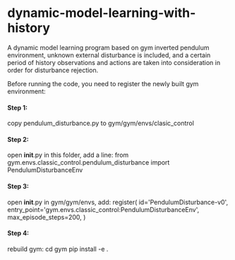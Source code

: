 # dynamic-model-learning-with-history
A dynamic model learning program based on gym inverted pendulum environment, unknown external disturbance is included, and a certain period of history observations and actions are taken into consideration in order for disturbance rejection.

Before running the code, you need to register the newly built gym environment:

#### Step 1:
copy pendulum_disturbance.py to gym/gym/envs/clasic_control

#### Step 2:
open __init__.py in this folder, add a line:
from gym.envs.classic_control.pendulum_disturbance import PendulumDisturbanceEnv

#### Step 3:
open __init__.py in gym/gym/envs, add:
register(
id='PendulumDisturbance-v0',
entry_point='gym.envs.classic_control:PendulumDisturbanceEnv',
max_episode_steps=200,
)

#### Step 4:
rebuild gym: 
cd gym
pip install -e .
